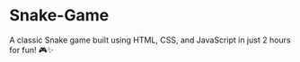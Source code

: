 # Snake-Game
A classic Snake game built using HTML, CSS, and JavaScript in just 2 hours for fun! 🎮✨
